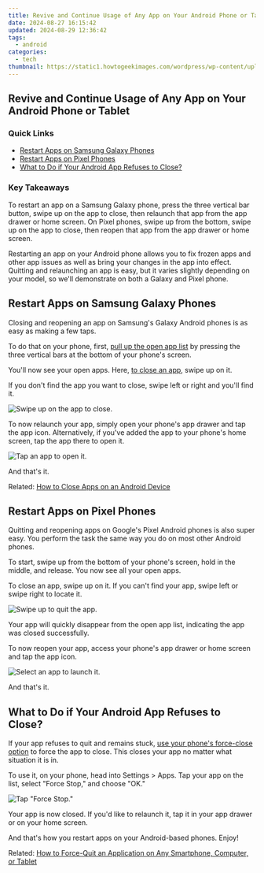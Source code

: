 ```yaml
---
title: Revive and Continue Usage of Any App on Your Android Phone or Tablet
date: 2024-08-27 16:15:42
updated: 2024-08-29 12:36:42
tags:
  - android
categories:
  - tech
thumbnail: https://static1.howtogeekimages.com/wordpress/wp-content/uploads/2023/07/52420998611_20b8de11a1_o.jpg
---
```


## Revive and Continue Usage of Any App on Your Android Phone or Tablet

### Quick Links

* [Restart Apps on Samsung Galaxy Phones](https://tech-hub.techidaily.com/ai-glossary-simplified-essential-terms-for-all-scales/)
* [Restart Apps on Pixel Phones](https://youtube-stream.techidaily.com/new-regular-payment-structures-in-youtuber-economics/)
* [What to Do if Your Android App Refuses to Close?](https://some-skills.techidaily.com/in-2024-unveiling-top-tiktok-edit-techniques-for-max-impact/)

### Key Takeaways

 To restart an app on a Samsung Galaxy phone, press the three vertical bar button, swipe up on the app to close, then relaunch that app from the app drawer or home screen. On Pixel phones, swipe up from the bottom, swipe up on the app to close, then reopen that app from the app drawer or home screen.

 Restarting an app on your Android phone allows you to fix frozen apps and other app issues as well as bring your changes in the app into effect. Quitting and relaunching an app is easy, but it varies slightly depending on your model, so we'll demonstrate on both a Galaxy and Pixel phone.

##  Restart Apps on Samsung Galaxy Phones

 Closing and reopening an app on Samsung's Galaxy Android phones is as easy as making a few taps.

 To do that on your phone, first, [pull up the open app list](https://fox-cloud.techidaily.com/2024-approved-starting-with-social-giving-best-practices-for-fb-posts/) by pressing the three vertical bars at the bottom of your phone's screen.

 You'll now see your open apps. Here, [to close an app](https://video-capture.techidaily.com/new-expert-tips-on-ipad-screen-casts-for-2024/), swipe up on it.

 If you don't find the app you want to close, swipe left or right and you'll find it.

![Swipe up on the app to close.](https://static1.howtogeekimages.com/wordpress/wp-content/uploads/2023/07/1-close-app-samsung-galaxy.png) 

 To now relaunch your app, simply open your phone's app drawer and tap the app icon. Alternatively, if you've added the app to your phone's home screen, tap the app there to open it.

![Tap an app to open it.](https://static1.howtogeekimages.com/wordpress/wp-content/uploads/2023/07/2-relaunch-app-samsung-galaxy.png) 

 And that's it.

Related: [How to Close Apps on an Android Device](https://video-capture.techidaily.com/new-expert-tips-on-ipad-screen-casts-for-2024/) 

##  Restart Apps on Pixel Phones

 Quitting and reopening apps on Google's Pixel Android phones is also super easy. You perform the task the same way you do on most other Android phones.

 To start, swipe up from the bottom of your phone's screen, hold in the middle, and release. You now see all your open apps.

 To close an app, swipe up on it. If you can't find your app, swipe left or swipe right to locate it.

![Swipe up to quit the app.](https://static1.howtogeekimages.com/wordpress/wp-content/uploads/2023/07/3-quit-app-google-pixel.png) 

 Your app will quickly disappear from the open app list, indicating the app was closed successfully.

 To now reopen your app, access your phone's app drawer or home screen and tap the app icon.

![Select an app to launch it.](https://static1.howtogeekimages.com/wordpress/wp-content/uploads/2023/07/4-reopen-app-google-pixel.png) 

 And that's it.

##  What to Do if Your Android App Refuses to Close?

 If your app refuses to quit and remains stuck, [use your phone's force-close option](https://network-issues.techidaily.com/fix-enacted-functioning-system-after-initial-glitches/) to force the app to close. This closes your app no matter what situation it is in.

 To use it, on your phone, head into Settings > Apps. Tap your app on the list, select "Force Stop," and choose "OK."

![Tap "Force Stop."](https://static1.howtogeekimages.com/wordpress/wp-content/uploads/2023/07/5-force-close-app-android.png) 

 Your app is now closed. If you'd like to relaunch it, tap it in your app drawer or on your home screen.

 And that's how you restart apps on your Android-based phones. Enjoy!

Related: [How to Force-Quit an Application on Any Smartphone, Computer, or Tablet](https://network-issues.techidaily.com/fix-enacted-functioning-system-after-initial-glitches/)

<ins class="adsbygoogle"
     style="display:block"
     data-ad-format="autorelaxed"
     data-ad-client="ca-pub-7571918770474297"
     data-ad-slot="1223367746"></ins>



<ins class="adsbygoogle"
     style="display:block"
     data-ad-client="ca-pub-7571918770474297"
     data-ad-slot="8358498916"
     data-ad-format="auto"
     data-full-width-responsive="true"></ins>

